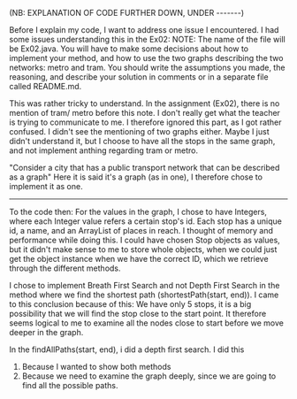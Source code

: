 (NB: EXPLANATION OF CODE FURTHER DOWN, UNDER -------)

Before I explain my code, I want to address one issue I encountered.
I had some issues understanding this in the Ex02:
NOTE: The name of the file will be Ex02.java. You will have to make some decisions about
how to implement your method, and how to use the two graphs describing the two networks:
metro and tram. You should write the assumptions you made, the reasoning, and describe
your solution in comments or in a separate file called README.md.

This was rather tricky to understand. In the assignment (Ex02), there is no mention of tram/ metro
before this note. I don't really get what the teacher is trying to communicate to me.
I therefore ignored this part, as I got rather confused.
I didn't see the mentioning of two graphs either. Maybe I just didn't understand it, but I choose to have all the 
stops in the same graph, and not implement anthing regarding tram or metro.

"Consider a city that has a public transport network that can be described as a graph"
Here it is said it's a graph (as in one), I therefore chose to implement it as one.

-------------------------------------------------

To the code then:
For the values in the graph, I chose to have Integers, where each Integer value refers a certain
stop's id. Each stop has a unique id, a name, and an ArrayList of places in reach.
I thought of memory and performance while doing this. I could have chosen Stop objects as values,
but it didn't make sense to me to store whole objects, when we could just get the object instance 
when we have the correct ID, which we retrieve through the different methods. 

I chose to implement Breath First Search and not Depth First Search in the method where we find
the shortest path (shortestPath(start, end)). I came to this conclusion because of 
this:
We have only 5 stops, it is a big possibility that we will find the stop 
close to the start point. It therefore seems logical to me to examine all the nodes close to start
before we move deeper in the graph.

In the findAllPaths(start, end), i did a depth first search. I did this 
1. Because I wanted to show both methods
2. Because we need to examine the graph deeply, since we are going to find all the possible paths.


